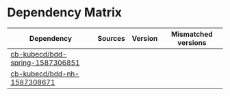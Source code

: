 # Dependency Matrix

Dependency | Sources | Version | Mismatched versions
---------- | ------- | ------- | -------------------
[cb-kubecd/bdd-spring-1587306851](https://github.com/cb-kubecd/bdd-spring-1587306851.git) |  | []() | 
[cb-kubecd/bdd-nh-1587308671](https://github.com/cb-kubecd/bdd-nh-1587308671.git) |  | []() | 
